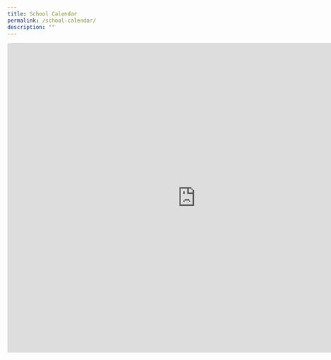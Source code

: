 ```yaml
---
title: School Calendar
permalink: /school-calendar/
description: ""
---
```

<iframe src="https://calendar.google.com/calendar/embed?src=moe.edu.sg_gdt498upv9fhsg4mg75rr3fb2s%40group.calendar.google.com&ctz=Asia%2FSingapore" style="border: 0" width="850" height="700" frameborder="0" scrolling="no"></iframe>